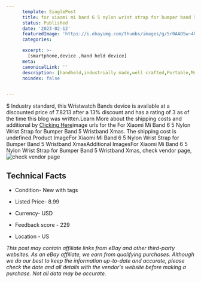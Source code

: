 ```yaml
---
      template: SinglePost
      title: for xiaomi mi band 6 5 nylon wrist strap for bumper band 5 wristband xmas
      status: Published
      date: '2023-02-12'
      featuredImage: 'https://i.ebayimg.com/thumbs/images/g/5r0AAOSw~4hhiHjR/s-l225.jpg'
      categories: 

      excerpt: >-
        [smartphone,device ,hand held device]
      meta:
      canonicalLink: ''
      description: [handheld,industrially made,well crafted,Portable,Mobile,Compact,Convenient,Lightweight,Maneuverable,Man-portable,Miniature,Carriable,Hand-held,Light,Holdable,Transportable,Mobile device,Pocket-sized,On-the-go,Wireless,Cordless,Compact size,Convenient size, smartphone,device ,hand held device]
      noindex: false

        
---
```

$
    Industry standard, this Wristwatch Bands device is available at a discounted price of 7.8213 after a 13% discount and has a rating of 3 as of the time this blog was written.Learn More about the shipping costs and additional by [Clicking Here](https://www.ebay.com/itm/144791363635?hash=item21b63ce033%3Ag%3A5r0AAOSw%7E4hhiHjR&mkevt=1&mkcid=1&mkrid=711-53200-19255-0&campid=%253CePNCampaignId%253E&customid=%253CreferenceId%253E&toolid=10049)image urls for the For Xiaomi Mi Band 6 5 Nylon Wrist Strap for Bumper Band 5  Wristband Xmas. The shipping cost is undefined.Product ImageFor Xiaomi Mi Band 6 5 Nylon Wrist Strap for Bumper Band 5  Wristband XmasAdditional ImagesFor Xiaomi Mi Band 6 5 Nylon Wrist Strap for Bumper Band 5  Wristband Xmas, check vendor page, ![check vendor page](https://origin-galleryplus.ebayimg.com/ws/web/144791363635_2_0_1/225x225.jpg,https://origin-galleryplus.ebayimg.com/ws/web/144791363635_3_0_1/225x225.jpg,https://origin-galleryplus.ebayimg.com/ws/web/144791363635_4_0_1/225x225.jpg,https://origin-galleryplus.ebayimg.com/ws/web/144791363635_5_0_1/225x225.jpg,https://origin-galleryplus.ebayimg.com/ws/web/144791363635_6_0_1/225x225.jpg,https://origin-galleryplus.ebayimg.com/ws/web/144791363635_7_0_1/225x225.jpg,https://origin-galleryplus.ebayimg.com/ws/web/144791363635_8_0_1/225x225.jpg,https://origin-galleryplus.ebayimg.com/ws/web/144791363635_9_0_1/225x225.jpg,https://origin-galleryplus.ebayimg.com/ws/web/144791363635_10_0_1/225x225.jpg,https://origin-galleryplus.ebayimg.com/ws/web/144791363635_11_0_1/225x225.jpg)
    
    

 ## Technical Facts 



     
      

 - Condition- New with tags 


      

 - Listed Price- 8.99 


      

 - Currency- USD 


      

 - Feedback score - 229 


      

 - Location - US 


      
      

 *_This post may contain affiliate links from eBay and other third-party websites. As an eBay affiliate, we earn from qualifying purchases. Although we do our best to keep the information up-to-date and accurate, please check the date and all details with the vendor's website before making a purchase. Not all data may be accurate._*



    
    
    
    
    